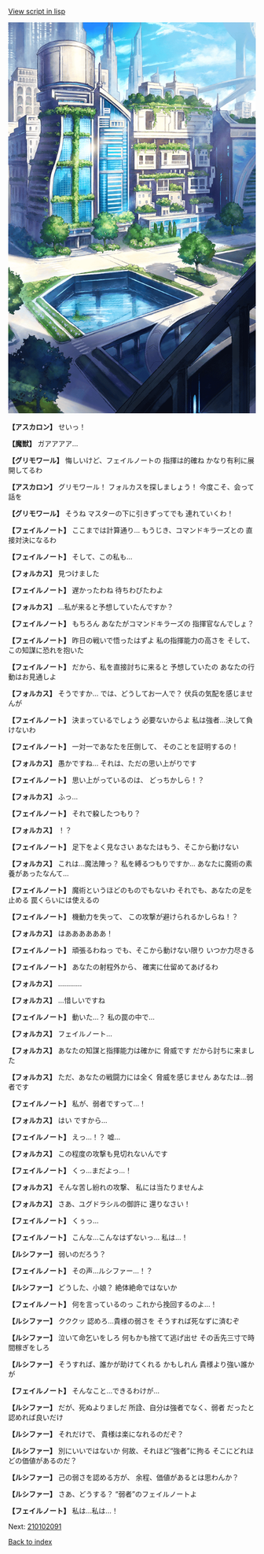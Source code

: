 [View script in lisp](../scripts/210102083.txt)

![in_city.png](../images/backgrounds/in_city.png)

**【アスカロン】**
せいっ！

**【魔獣】**
ガアアアア…

**【グリモワール】**
悔しいけど、フェイルノートの
指揮は的確ね
かなり有利に展開してるわ

**【アスカロン】**
グリモワール！
フォルカスを探しましょう！
今度こそ、会って話を

**【グリモワール】**
そうね
マスターの下に引きずってでも
連れていくわ！

**【フェイルノート】**
ここまでは計算通り…
もうじき、コマンドキラーズとの
直接対決になるわ

**【フェイルノート】**
そして、この私も…

**【フォルカス】**
見つけました

**【フェイルノート】**
遅かったわね
待ちわびたわよ

**【フォルカス】**
…私が来ると予想していたんですか？

**【フェイルノート】**
もちろん
あなたがコマンドキラーズの
指揮官なんでしょ？

**【フェイルノート】**
昨日の戦いで悟ったはずよ
私の指揮能力の高さを
そして、この知謀に恐れを抱いた

**【フェイルノート】**
だから、私を直接討ちに来ると
予想していたの
あなたの行動はお見通しよ

**【フォルカス】**
そうですか…
では、どうしてお一人で？
伏兵の気配を感じませんが

**【フェイルノート】**
決まっているでしょう
必要ないからよ
私は強者…決して負けないわ

**【フェイルノート】**
一対一であなたを圧倒して、
そのことを証明するの！

**【フォルカス】**
愚かですね…
それは、ただの思い上がりです

**【フェイルノート】**
思い上がっているのは、
どっちかしら！？

**【フォルカス】**
ふっ…

**【フェイルノート】**
それで躱したつもり？

**【フォルカス】**
！？

**【フェイルノート】**
足下をよく見なさい
あなたはもう、そこから動けない

**【フォルカス】**
これは…魔法陣っ？
私を縛るつもりですか…
あなたに魔術の素養があったなんて…

**【フェイルノート】**
魔術というほどのものでもないわ
それでも、あなたの足を止める
罠くらいには使えるの

**【フェイルノート】**
機動力を失って、
この攻撃が避けられるかしらね！？

**【フォルカス】**
はああああああ！

**【フェイルノート】**
頑張るわねっ
でも、そこから動けない限り
いつか力尽きる

**【フェイルノート】**
あなたの射程外から、
確実に仕留めてあげるわ

**【フォルカス】**
…………

**【フォルカス】**
…惜しいですね

**【フェイルノート】**
動いた…？
私の罠の中で…

**【フォルカス】**
フェイルノート…

**【フォルカス】**
あなたの知謀と指揮能力は確かに
脅威です
だから討ちに来ました

**【フォルカス】**
ただ、あなたの戦闘力には全く
脅威を感じません
あなたは…弱者です

**【フェイルノート】**
私が、弱者ですって…！

**【フォルカス】**
はい
ですから…

**【フェイルノート】**
えっ…！？
嘘…

**【フォルカス】**
この程度の攻撃も見切れないんです

**【フェイルノート】**
くっ…まだよっ…！

**【フォルカス】**
そんな苦し紛れの攻撃、
私には当たりませんよ

**【フォルカス】**
さあ、ユグドラシルの御許に
還りなさい！

**【フェイルノート】**
くぅっ…

**【フェイルノート】**
こんな…こんなはずないっ…
私は…！

**【ルシファー】**
弱いのだろう？

**【フェイルノート】**
その声…ルシファー…！？

**【ルシファー】**
どうした、小娘？
絶体絶命ではないか

**【フェイルノート】**
何を言っているのっ
これから挽回するのよ…！

**【ルシファー】**
クククッ
認めろ…貴様の弱さを
そうすれば死なずに済むぞ

**【ルシファー】**
泣いて命乞いをしろ
何もかも捨てて逃げ出せ
その舌先三寸で時間稼ぎをしろ

**【ルシファー】**
そうすれば、誰かが助けてくれる
かもしれん
貴様より強い誰かが

**【フェイルノート】**
そんなこと…できるわけが…

**【ルシファー】**
だが、死ぬよりましだ
所詮、自分は強者でなく、弱者
だったと認めれば良いだけ

**【ルシファー】**
それだけで、
貴様は楽になれるのだぞ？

**【ルシファー】**
別にいいではないか
何故、それほど“強者”に拘る
そこにどれほどの価値があるのだ？

**【ルシファー】**
己の弱さを認める方が、
余程、価値があるとは思わんか？

**【ルシファー】**
さあ、どうする？
“弱者”のフェイルノートよ

**【フェイルノート】**
私は…私は…！

Next: [210102091](210102091.md)

[Back to index](index.md)
